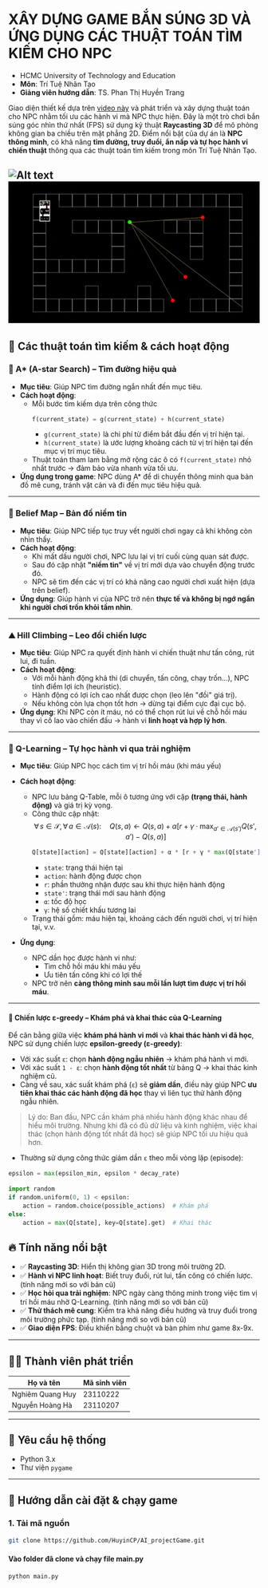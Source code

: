 # XÂY DỰNG GAME BẮN SÚNG 3D VÀ ỨNG DỤNG CÁC THUẬT TOÁN TÌM KIẾM CHO NPC

- HCMC University of Technology and Education
- **Môn**: Trí Tuệ Nhân Tạo
- **Giảng viên hướng dẫn**: TS. Phan Thị Huyền Trang

Giao diện thiết kế dựa trên [video này](https://www.youtube.com/watch?v=ECqUrT7IdqQ&t=2720s) và phát triển và xây dựng thuật toán cho NPC nhằm tối ưu các hành vi mà NPC thực hiện.
Đây là một trò chơi bắn súng góc nhìn thứ nhất (FPS) sử dụng kỹ thuật **Raycasting 3D** để mô phỏng không gian ba chiều trên mặt phẳng 2D. Điểm nổi bật của dự án là **NPC thông minh**, có khả năng **tìm đường, truy đuổi, ẩn nấp và tự học hành vi chiến thuật** thông qua các thuật toán tìm kiếm trong môn Trí Tuệ Nhân Tạo.

![Alt text](screenshot1.gif)
![Alt text](screenshot2.gif)
---

## 🧠 Các thuật toán tìm kiếm & cách hoạt động

### 🌟 A* (A-star Search) – Tìm đường hiệu quả
- **Mục tiêu**: Giúp NPC tìm đường ngắn nhất đến mục tiêu.
- **Cách hoạt động**:
  - Mỗi bước tìm kiếm dựa trên công thức
    ```python
    f(current_state) = g(current_state) + h(current_state)
    ```
    - `g(current_state)` là chi phí từ điểm bắt đầu đến vị trí hiện tại.
    - `h(current_state)` là ước lượng khoảng cách từ vị trí hiện tại đến mục vị trí mục tiêu.
  - Thuật toán tham lam bằng mở rộng các ô có `f(current_state)` nhỏ nhất trước → đảm bảo vừa nhanh vừa tối ưu.
- **Ứng dụng trong game**: NPC dùng A* để di chuyển thông minh qua bản đồ mê cung, tránh vật cản và đi đến mục tiêu hiệu quả.

---

### 🧠 Belief Map – Bản đồ niềm tin
- **Mục tiêu**: Giúp NPC tiếp tục truy vết người chơi ngay cả khi không còn nhìn thấy.
- **Cách hoạt động**:
  - Khi mất dấu người chơi, NPC lưu lại vị trí cuối cùng quan sát được.
  - Sau đó cập nhật **"niềm tin"** về vị trí mới dựa vào chuyển động trước đó.
  - NPC sẽ tìm đến các vị trí có khả năng cao người chơi xuất hiện (dựa trên belief).
- **Ứng dụng**: Giúp hành vi của NPC trở nên **thực tế và không bị ngớ ngẩn khi người chơi trốn khỏi tầm nhìn**.

---

### ⛰️ Hill Climbing – Leo đồi chiến lược
- **Mục tiêu**: Giúp NPC ra quyết định hành vi chiến thuật như tấn công, rút lui, đi tuần.
- **Cách hoạt động**:
  - Với mỗi hành động khả thi (di chuyển, tấn công, chạy trốn...), NPC tính điểm lợi ích (heuristic).
  - Hành động có lợi ích cao nhất được chọn (leo lên "đồi" giá trị).
  - Nếu không còn lựa chọn tốt hơn → dừng tại điểm cực đại cục bộ.
- **Ứng dụng**: Khi NPC còn ít máu, nó có thể chọn rút lui về chỗ hồi máu thay vì cố lao vào chiến đấu → hành vi **linh hoạt và hợp lý hơn**.

---

### 🤖 Q-Learning – Tự học hành vi qua trải nghiệm
- **Mục tiêu**: Giúp NPC học cách tìm vị trí hồi máu (khi máu yếu)
- **Cách hoạt động**:
  - NPC lưu bảng Q-Table, mỗi ô tương ứng với cặp **(trạng thái, hành động)** và giá trị kỳ vọng.
  - Công thức cập nhật:
$$
\forall \, s \in \mathcal{S}, \, \forall \, a \in \mathcal{A}(s): \quad
Q(s, a) \leftarrow Q(s, a) + \alpha \left[ r + \gamma \cdot \max_{a' \in \mathcal{A}(s')} Q(s', a') - Q(s, a) \right]
$$
    ```python
    Q[state][action] = Q[state][action] + α * [r + γ * max(Q[state'][action']) - Q[state][action]]
    ```
    - `state`: trạng thái hiện tại
    - `action`: hành động được chọn
    - `r`: phần thưởng nhận được sau khi thực hiện hành động
    - `state'`: trạng thái mới sau hành động
    - `α`: tốc độ học
    - `γ`: hệ số chiết khấu tương lai
  - Trạng thái gồm: máu hiện tại, khoảng cách đến người chơi, vị trí hiện tại, v.v.


- **Ứng dụng**:
  - NPC dần học được hành vi như:
    - Tìm chỗ hồi máu khi máu yếu
    - Ưu tiên tấn công khi có lợi thế
  - NPC trở nên **càng thông minh sau mỗi lần lượt tìm được vị trí hồi máu**.
---
#### 🎲 Chiến lược ε-greedy – Khám phá và khai thác của Q-Learning

Để cân bằng giữa việc **khám phá hành vi mới** và **khai thác hành vi đã học**, NPC sử dụng chiến lược **epsilon-greedy (ε-greedy)**:

- Với xác suất `ε`: chọn **hành động ngẫu nhiên** → khám phá hành vi mới.
- Với xác suất `1 - ε`: chọn **hành động tốt nhất** từ bảng Q → khai thác kinh nghiệm cũ.
- Càng về sau, xác suất khám phá (`ε`) sẽ **giảm dần**, điều này giúp NPC **ưu tiên khai thác các hành động đã học** thay vì liên tục thử hành động ngẫu nhiên.

> Lý do: Ban đầu, NPC cần khám phá nhiều hành động khác nhau để hiểu môi trường. Nhưng khi đã có đủ dữ liệu và kinh nghiệm, việc khai thác (chọn hành động tốt nhất đã học) sẽ giúp NPC tối ưu hiệu quả hơn.

- Thường sử dụng công thức giảm dần `ε` theo mỗi vòng lặp (episode):
  
```python
epsilon = max(epsilon_min, epsilon * decay_rate)
```
```python
import random
if random.uniform(0, 1) < epsilon:
    action = random.choice(possible_actions)  # Khám phá
else:
    action = max(Q[state], key=Q[state].get)  # Khai thác
```
## 🔥 Tính năng nổi bật

- ✅ **Raycasting 3D**: Hiển thị không gian 3D trong môi trường 2D.
- ✅ **Hành vi NPC linh hoạt**: Biết truy đuổi, rút lui, tấn công có chiến lược. (tính năng mới so với bản cũ)
- ✅ **Học hỏi qua trải nghiệm**: NPC ngày càng thông minh trong việc tìm vị trí hồi máu nhờ Q-Learning. (tính năng mới so với bản cũ)
- ✅ **Thử thách mê cung**: Kiểm tra khả năng điều hướng và truy đuổi trong môi trường phức tạp. (tính năng mới so với bản cũ)
- ✅ **Giao diện FPS**: Điều khiển bằng chuột và bàn phím như game 8x-9x.

---

## 👨‍💻 Thành viên phát triển

| Họ và tên        | Mã sinh viên  |
|------------------|---------------|
| Nghiêm Quang Huy | 23110222      |
| Nguyễn Hoàng Hà  | 23110207      |

---

## 🧰 Yêu cầu hệ thống

- Python 3.x  
- Thư viện `pygame`

---

## 🚀 Hướng dẫn cài đặt & chạy game

### 1. Tải mã nguồn
```bash
git clone https://github.com/HuyinCP/AI_projectGame.git
```
#### Vào folder đã clone và chạy file main.py
```bash
python main.py

